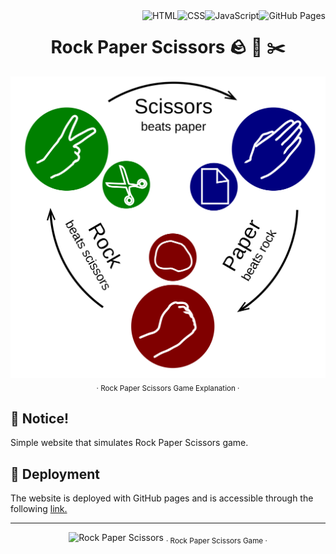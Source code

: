 <a href="https://vxnzala1.github.io/Rock-Paper-Scissors/">
    <img align="right" src="https://img.shields.io/badge/GitHub%20Pages-black.svg?logo=githublogoColor=white" alt="GitHub Pages">
</a>

<a href="https://developer.mozilla.org/en-US/docs/Web/JavaScript">
    <img align="right" src="https://img.shields.io/badge/JavaScript-F7DF1E.svg?logo=javascript&logoColor=black" alt="JavaScript">
</a>

<a href="https://developer.mozilla.org/en-US/docs/Web/CSS">
    <img align="right" src="https://img.shields.io/badge/CSS-1572B6.svg?logo=css3&logoColor=white" alt="CSS">
</a>

<a href="https://developer.mozilla.org/en-US/docs/Web/HTML">
    <img align="right" src="https://img.shields.io/badge/HTML-E34F26.svg?logo=html5&logoColor=white" alt="HTML">
</a>

<h1 align="center">Rock Paper Scissors 🪨 📄 ✂️</h1>


<p align="center">
    <img src="./assets/Rock Paper Scissors.png" alt="Rock Paper Scissors"/>
    <sub>· Rock Paper Scissors Game Explanation ·</sub>
</p>


## 🚧 Notice!

Simple website that simulates Rock Paper Scissors game.


## 🚀 Deployment

The website is deployed with GitHub pages and is accessible through the following [link.](git@github.com:vxnzala1/Rock-Paper-Scissors.git)

<hr>
<p align="center">
    <img src="./assets/Rock Paper Scissors.gif" alt="Rock Paper Scissors"/>
    <sub>· Rock Paper Scissors Game ·</sub>
</p>